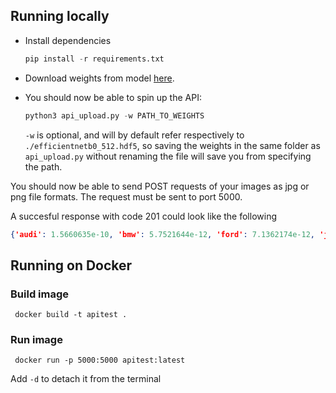 ## Running locally

* Install dependencies
   ```py
   pip install -r requirements.txt
   ```

* Download weights from model [here](https://drive.google.com/file/d/1CXWGf2hj_sJXIsSE4wfqUOqIv-EsYf7x/view?usp=sharing).

* You should now be able to spin up the API:

  ```py
  python3 api_upload.py -w PATH_TO_WEIGHTS
  ```

   `-w` is optional, and will by default refer respectively to `./efficientnetb0_512.hdf5`, so saving the weights in the same folder as `api_upload.py` without renaming the file will save you from specifying the path.
   
 You should now be able to send POST requests of your images as jpg or png file formats. The request must be sent to port 5000.

 A succesful response with code 201 could look like the following
 ```json
 {'audi': 1.5660635e-10, 'bmw': 5.7521644e-12, 'ford': 7.1362174e-12, 'jaguar': 7.3524025e-12, 'mercedes': 4.0594708e-11, 'mitsubishi': 3.221091e-14, 'nissan': 1.0, 'peugeot': 1.3644183e-11, 'porsche': 3.095818e-12, 'skoda': 1.0349395e-09, 'tesla': 2.1225747e-12, 'toyota': 1.0142925e-10, 'volkswagen': 4.066172e-12, 'volvo': 7.5269685e-10}
 ```

## Running on Docker

### Build image
```
 docker build -t apitest .
```

### Run image
```
 docker run -p 5000:5000 apitest:latest
```

Add `-d` to detach it from the terminal
